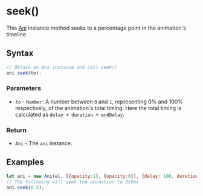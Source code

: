 # seek\(\)

This [Ani](./) instance method seeks to a percentage point in the animation's timeline.

## Syntax

```javascript
// Obtain an Ani instance and call seek()
ani.seek(to);
```

### Parameters

* `to` - `Number`: A number between `0` and `1`, representing 0% and 100% respectively, of the animation's total timing. Here the total timing is calculated as `delay + duration + endDelay`.

### Return

* `Ani` - The `ani` instance.

## Examples

```javascript
let ani = new Ani(el, [{opacity:1}, {opacity:0}], {delay: 100, duration:600});
// The following will seek the animation to 350ms
ani.seek(0.5);
```

